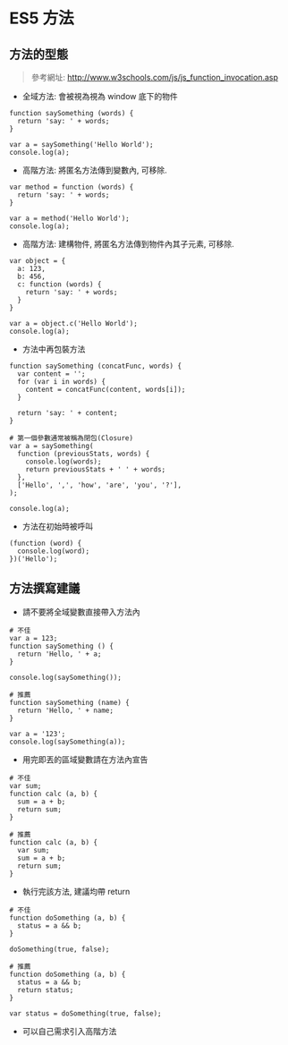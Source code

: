 # ES5 方法

## 方法的型態

> 參考網址: http://www.w3schools.com/js/js_function_invocation.asp

- 全域方法: 會被視為視為 window 底下的物件

````
function saySomething (words) {
  return 'say: ' + words;
}

var a = saySomething('Hello World');
console.log(a);
````

- 高階方法: 將匿名方法傳到變數內, 可移除.

````
var method = function (words) {
  return 'say: ' + words;
}

var a = method('Hello World');
console.log(a);
````

- 高階方法: 建構物件, 將匿名方法傳到物件內其子元素, 可移除.

````
var object = {
  a: 123,
  b: 456,
  c: function (words) {
    return 'say: ' + words;
  }
}

var a = object.c('Hello World');
console.log(a);
````

- 方法中再包裝方法

````
function saySomething (concatFunc, words) {
  var content = '';
  for (var i in words) {
    content = concatFunc(content, words[i]);
  }

  return 'say: ' + content;
}

# 第一個參數通常被稱為閉包(Closure)
var a = saySomething(
  function (previousStats, words) {
    console.log(words);
    return previousStats + ' ' + words;
  },
  ['Hello', ',', 'how', 'are', 'you', '?'],
);

console.log(a);
````

- 方法在初始時被呼叫

````
(function (word) {
  console.log(word);
})('Hello');
````

## 方法撰寫建議

- 請不要將全域變數直接帶入方法內

````
# 不佳
var a = 123;
function saySomething () {
  return 'Hello, ' + a;
}

console.log(saySomething());

# 推薦
function saySomething (name) {
  return 'Hello, ' + name;
}

var a = '123';
console.log(saySomething(a));
````

- 用完即丟的區域變數請在方法內宣告

````
# 不佳
var sum;
function calc (a, b) {
  sum = a + b;
  return sum;
}

# 推薦
function calc (a, b) {
  var sum;
  sum = a + b;
  return sum;
}
````

- 執行完該方法, 建議均帶 return

````
# 不佳
function doSomething (a, b) {
  status = a && b;
}

doSomething(true, false);

# 推薦
function doSomething (a, b) {
  status = a && b;
  return status;
}

var status = doSomething(true, false);
````

- 可以自己需求引入高階方法